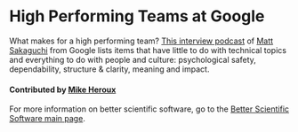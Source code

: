 # High Performing Teams at Google

What makes for a high performing team?  [This interview podcast](https://www.infoq.com/podcasts/matt-sakaguchi-google-performing-teams "High Performing Teams at Google") of [Matt Sakaguchi](https://qconsf.com/sf2016/sf2016/users/matt-sakaguchi.html "Matt Sakaguchi Profile") from Google lists items that have little to do with technical topics and everything to do with people and culture: psychological safety, dependability, structure & clarity, meaning and impact.

#### Contributed by [Mike Heroux](https://github.com/maherou)

For more information on better scientific software, go to the [Better Scientific Software main page](http://betterscientificsoftware.info).

<!---
Publish: yes
Categories: collaboration
Topics: strategies for more effective teams
Tags: advice, strategy, team
Level: 2
Prerequisites: defaults
Aggregate: none
--->
